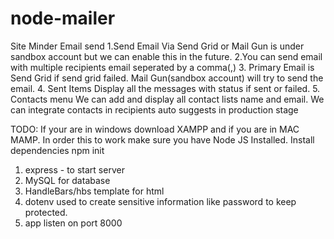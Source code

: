 # node-mailer
Site Minder Email send
1.Send Email Via Send Grid or Mail Gun is under sandbox account but we can enable this in the future.
2.You can send email with multiple recipients email seperated by a comma(,)
3. Primary Email is Send Grid if send grid failed. Mail Gun(sandbox account) will try to send the email.
4. Sent Items Display all the messages with status if sent or failed.
5. Contacts menu We can add and display all contact lists name and email. We can integrate contacts in recipients auto suggests in production stage

TODO:
If your are in windows download XAMPP and if you are in MAC MAMP.
In order this to work make sure you have Node JS Installed.
Install dependencies npm init
1. express - to start server 
2. MySQL for database 
3. HandleBars/hbs template for html
4. dotenv used to create sensitive information like password to keep protected.
5. app listen on port 8000

